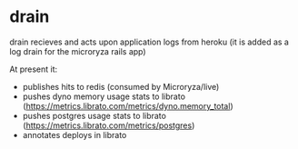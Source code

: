 drain
=====

drain recieves and acts upon application logs from heroku (it is added as a log drain for the microryza rails app)

At present it:
* publishes hits to redis (consumed by Microryza/live)
* pushes dyno memory usage stats to librato (https://metrics.librato.com/metrics/dyno.memory_total)
* pushes postgres usage stats to librato (https://metrics.librato.com/metrics/postgres)
* annotates deploys in librato


